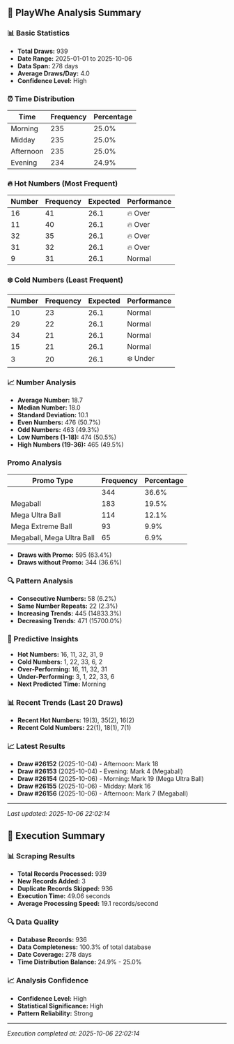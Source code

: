 
## 🎯 PlayWhe Analysis Summary

### 📊 Basic Statistics
- **Total Draws:** 939
- **Date Range:** 2025-01-01 to 2025-10-06
- **Data Span:** 278 days
- **Average Draws/Day:** 4.0
- **Confidence Level:** High

### ⏰ Time Distribution
| Time | Frequency | Percentage |
|------|-----------|------------|
| Morning | 235 | 25.0% |
| Midday | 235 | 25.0% |
| Afternoon | 235 | 25.0% |
| Evening | 234 | 24.9% |

### 🔥 Hot Numbers (Most Frequent)
| Number | Frequency | Expected | Performance |
|--------|-----------|----------|-------------|
| 16 | 41 | 26.1 | 🔥 Over |
| 11 | 40 | 26.1 | 🔥 Over |
| 32 | 35 | 26.1 | 🔥 Over |
| 31 | 32 | 26.1 | 🔥 Over |
| 9 | 31 | 26.1 | Normal |

### ❄️ Cold Numbers (Least Frequent)
| Number | Frequency | Expected | Performance |
|--------|-----------|----------|-------------|
| 10 | 23 | 26.1 | Normal |
| 29 | 22 | 26.1 | Normal |
| 34 | 21 | 26.1 | Normal |
| 15 | 21 | 26.1 | Normal |
| 3 | 20 | 26.1 | ❄️ Under |

### 📈 Number Analysis
- **Average Number:** 18.7
- **Median Number:** 18.0
- **Standard Deviation:** 10.1
- **Even Numbers:** 476 (50.7%)
- **Odd Numbers:** 463 (49.3%)
- **Low Numbers (1-18):** 474 (50.5%)
- **High Numbers (19-36):** 465 (49.5%)

###  Promo Analysis
| Promo Type | Frequency | Percentage |
|------------|-----------|------------|
|  | 344 | 36.6% |
| Megaball | 183 | 19.5% |
| Mega Ultra Ball | 114 | 12.1% |
| Mega Extreme Ball | 93 | 9.9% |
| Megaball, Mega Ultra Ball | 65 | 6.9% |
- **Draws with Promo:** 595 (63.4%)
- **Draws without Promo:** 344 (36.6%)

### 🔍 Pattern Analysis
- **Consecutive Numbers:** 58 (6.2%)
- **Same Number Repeats:** 22 (2.3%)
- **Increasing Trends:** 445 (14833.3%)
- **Decreasing Trends:** 471 (15700.0%)

### 🔮 Predictive Insights
- **Hot Numbers:** 16, 11, 32, 31, 9
- **Cold Numbers:** 1, 22, 33, 6, 2
- **Over-Performing:** 16, 11, 32, 31
- **Under-Performing:** 3, 1, 22, 33, 6
- **Next Predicted Time:** Morning

### 📊 Recent Trends (Last 20 Draws)
- **Recent Hot Numbers:** 19(3), 35(2), 16(2)
- **Recent Cold Numbers:** 22(1), 18(1), 7(1)

### 📈 Latest Results
- **Draw #26152** (2025-10-04) - Afternoon: Mark 18 
- **Draw #26153** (2025-10-04) - Evening: Mark 4 (Megaball)
- **Draw #26154** (2025-10-06) - Morning: Mark 19 (Mega Ultra Ball)
- **Draw #26155** (2025-10-06) - Midday: Mark 16 
- **Draw #26156** (2025-10-06) - Afternoon: Mark 7 (Megaball)

---
*Last updated: 2025-10-06 22:02:14*

## 🚀 Execution Summary

### 📊 Scraping Results
- **Total Records Processed:** 939
- **New Records Added:** 3
- **Duplicate Records Skipped:** 936
- **Execution Time:** 49.06 seconds
- **Average Processing Speed:** 19.1 records/second

### 🔍 Data Quality
- **Database Records:** 936
- **Data Completeness:** 100.3% of total database
- **Date Coverage:** 278 days
- **Time Distribution Balance:** 24.9% - 25.0%

### 📈 Analysis Confidence
- **Confidence Level:** High
- **Statistical Significance:** High
- **Pattern Reliability:** Strong

---
*Execution completed at: 2025-10-06 22:02:14*
